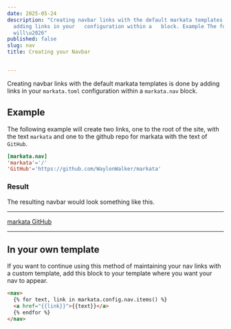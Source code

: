 ```yaml
---
date: 2025-05-24
description: "Creating navbar links with the default markata templates is done by
  adding links in your   configuration within a   block. Example The following example
  will\u2026"
published: false
slug: nav
title: Creating your Navbar


---
```


Creating navbar links with the default markata templates is done by adding
links in your `markata.toml` configuration within a `markata.nav` block.

## Example

The following example will create two links, one to the root of the site, with
the text `markata` and one to the github repo for markata with the text of
`GitHub`.

```toml
[markata.nav]
'markata'='/'
'GitHub'='https://github.com/WaylonWalker/markata'
```

### Result

The resulting navbar would look something like this.

---

<nav>
   <a href="/">
    markata
   </a>
   <a href="https://github.com/WaylonWalker/markata">
    GitHub
   </a>
</nav>

---

## In your own template

If you want to continue using this method of maintaining your nav links with a
custom template, add this block to your template where you want your nav to
appear.

```html
<nav>
  {% for text, link in markata.config.nav.items() %}
  <a href="{{link}}">{{text}}</a>
  {% endfor %}
</nav>
```